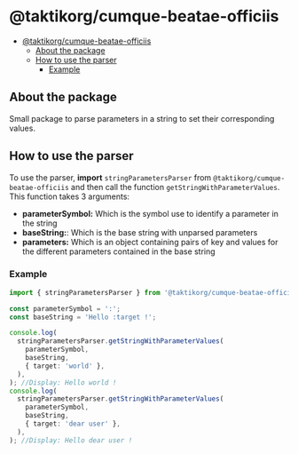 # @taktikorg/cumque-beatae-officiis

- [@taktikorg/cumque-beatae-officiis](#arondilbestring-parameters-parser)
  - [About the package](#about-the-package)
  - [How to use the parser](#how-to-use-the-parser)
    - [Example](#example)

## About the package

Small package to parse parameters in a string to set their corresponding values.

## How to use the parser

To use the parser, **import** `stringParametersParser` from `@taktikorg/cumque-beatae-officiis` and then call the function `getStringWithParameterValues`.
This function takes 3 arguments:

- **parameterSymbol:** Which is the symbol use to identify a parameter in the string
- **baseString:**: Which is the base string with unparsed parameters
- **parameters:** Which is an object containing pairs of key and values for the different parameters contained in the base string

### Example

```typescript
import { stringParametersParser } from '@taktikorg/cumque-beatae-officiis';

const parameterSymbol = ':';
const baseString = 'Hello :target !';

console.log(
  stringParametersParser.getStringWithParameterValues(
    parameterSymbol,
    baseString,
    { target: 'world' },
  ),
); //Display: Hello world !
console.log(
  stringParametersParser.getStringWithParameterValues(
    parameterSymbol,
    baseString,
    { target: 'dear user' },
  ),
); //Display: Hello dear user !
```
